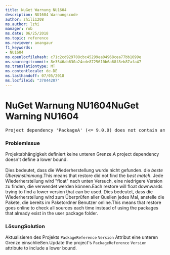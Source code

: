 ```yaml
---
title: NuGet Warnung NU1604
description: NU1604 Warnungscode
author: zhili1208
ms.author: lzhi
manager: rob
ms.date: 06/25/2018
ms.topic: reference
ms.reviewer: anangaur
f1_keywords:
- NU1604
ms.openlocfilehash: c71c2cd929708cbc45299ea04968cea77bb1099e
ms.sourcegitcommit: 8e3546ab630a24cde8725610b6a68f8eb87afa47
ms.translationtype: MT
ms.contentlocale: de-DE
ms.lasthandoff: 07/05/2018
ms.locfileid: "37844287"
---
```

# <a name="nuget-warning-nu1604"></a><span data-ttu-id="b98e7-103">NuGet Warnung NU1604</span><span class="sxs-lookup"><span data-stu-id="b98e7-103">NuGet Warning NU1604</span></span>

<pre>Project dependency 'PackageA' (&lt;= 9.0.0) does not contain an inclusive lower bound. Include a lower bound in the dependency version to ensure consistent restore results.</pre>

### <a name="issue"></a><span data-ttu-id="b98e7-104">Problem</span><span class="sxs-lookup"><span data-stu-id="b98e7-104">Issue</span></span>
<span data-ttu-id="b98e7-105">Projektabhängigkeit definiert keine unteren Grenze.</span><span class="sxs-lookup"><span data-stu-id="b98e7-105">A project dependency doesn't define a lower bound.</span></span><br/><br/><span data-ttu-id="b98e7-106">Dies bedeutet, dass die Wiederherstellung wurde nicht gefunden. die *beste Übereinstimmung*.</span><span class="sxs-lookup"><span data-stu-id="b98e7-106">This means that restore did not find the *best match*.</span></span> <span data-ttu-id="b98e7-107">Jede Wiederherstellung wird "float" nach unten Versuch, eine niedrigere Version zu finden, die verwendet werden können.</span><span class="sxs-lookup"><span data-stu-id="b98e7-107">Each restore will float downwards trying to find a lower version that can be used.</span></span> <span data-ttu-id="b98e7-108">Dies bedeutet, dass die Wiederherstellung wird zum Überprüfen aller Quellen jedes Mal, anstelle die Pakete, die bereits im Paketordner Benutzer online.</span><span class="sxs-lookup"><span data-stu-id="b98e7-108">This means that restore goes online to check all sources each time instead of using the packages that already exist in the user package folder.</span></span>

### <a name="solution"></a><span data-ttu-id="b98e7-109">Lösung</span><span class="sxs-lookup"><span data-stu-id="b98e7-109">Solution</span></span>
<span data-ttu-id="b98e7-110">Aktualisieren des Projekts `PackageReference` `Version` Attribut eine unteren Grenze einschließen.</span><span class="sxs-lookup"><span data-stu-id="b98e7-110">Update the project's `PackageReference` `Version` attribute to include a lower bound.</span></span>
